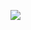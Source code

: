 
<a style="text-align: center;" href="https://git.io/streak-stats"><img src="https://github-readme-streak-stats.herokuapp.com?user=DenverCoder1"/></a>
